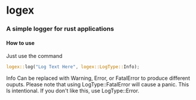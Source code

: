 # logex

### A simple logger for rust applications

#### How to use

Just use the command
```rust
logex::log("Log Text Here", logex::LogType::Info);
```

Info Can be replaced with Warning, Error, or FatalError to produce different ouputs.
Please note that using LogType::FatalError will cause a panic. This Is intentional. If you don't like this, use LogType::Error.
